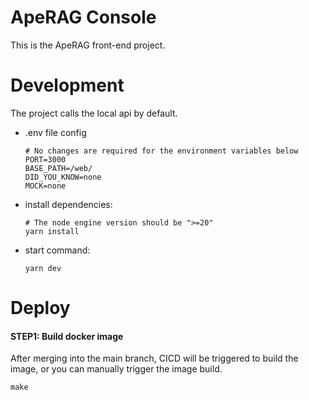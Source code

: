# ApeRAG Console

This is the ApeRAG front-end project.

# Development

The project calls the local api by default.

- .env file config

  ```shell
  # No changes are required for the environment variables below
  PORT=3000
  BASE_PATH=/web/
  DID_YOU_KNOW=none
  MOCK=none
  ```

- install dependencies:

  ```
  # The node engine version should be ">=20"
  yarn install
  ```

- start command:
  ```
  yarn dev
  ```

# Deploy

#### STEP1: Build docker image

After merging into the main branch, CICD will be triggered to build the image, or you can manually trigger the image build.

```
make
```
